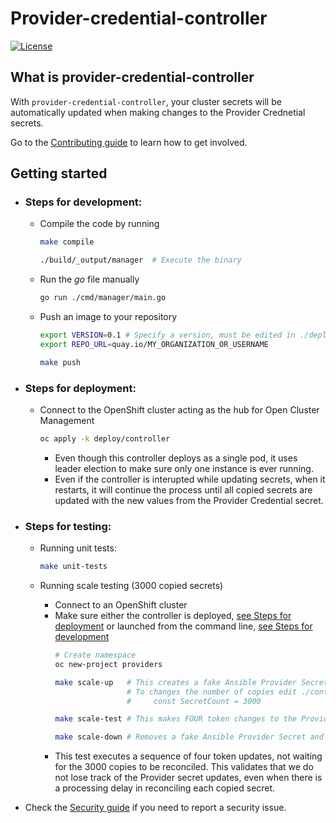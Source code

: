 # Provider-credential-controller

[![License](https://img.shields.io/:license-apache-blue.svg)](http://www.apache.org/licenses/LICENSE-2.0.html)

## What is provider-credential-controller

With `provider-credential-controller`, your cluster secrets will be automatically updated when making changes to the Provider Crednetial secrets.

Go to the [Contributing guide](CONTRIBUTING.md) to learn how to get involved.

## Getting started

- ### Steps for development: 

  - Compile the code by running
    ```bash
    make compile

    ./build/_output/manager  # Execute the binary
    ```
  
  - Run the _go_ file manually
    ```bash
    go run ./cmd/manager/main.go
    ```
  
  - Push an image to your repository
    ```bash
    export VERSION=0.1 # Specify a version, must be edited in ./deploy/controller/deployment.yaml
    export REPO_URL=quay.io/MY_ORGANIZATION_OR_USERNAME

    make push
    ```


- ### Steps for deployment:

  - Connect to the OpenShift cluster acting as the hub for Open Cluster Management
    ```bash
    oc apply -k deploy/controller
    ```
    - Even though this controller deploys as a single pod, it uses leader election to make sure only one instance is ever running.
    - Even if the controller is interupted while updating secrets, when it restarts, it will continue the process until all copied secrets are updated with the new values from the Provider Credential secret.

- ### Steps for testing:

  - Running unit tests:
    ```bash
    make unit-tests
    ```

  - Running scale testing (3000 copied secrets)
    - Connect to an OpenShift cluster
    - Make sure either the controller is deployed, [see Steps for deployment](#Steps-for-deployment) or launched from the command line, [see Steps for development](#Steps-for-development)
      ```bash
      # Create namespace
      oc new-project providers

      make scale-up   # This creates a fake Ansible Provider Secret, and makes 3000 copies
                      # To changes the number of copies edit ./controller/provider-credential-controller_scale_test.go
                      #     const SecretCount = 3000

      make scale-test # This makes FOUR token changes to the Provider secret without waiting

      make scale-down # Removes a fake Ansible Provider Secret and deletes 3000 copies
      ```
    - This test executes a sequence of four token updates, not waiting for the 3000 copies to be reconciled. This validates that we do not lose track of the Provider secret updates, even when there is a processing delay in reconciling each copied secret.


- Check the [Security guide](SECURITY.md) if you need to report a security issue.


